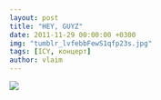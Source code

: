 ```yaml
---
layout: post
title: "HEY, GUYZ"
date: 2011-11-29 00:00:00 +0300
img: "tumblr_lvfebbFewS1qfp23s.jpg"
tags: [ICY, концерт]
author: vlaim
---
```


![](/blog/assets/img/tumblr_lvfebbFewS1qfp23s.jpg)